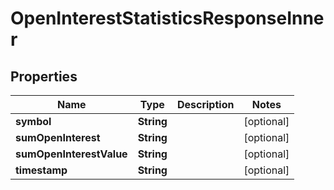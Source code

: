

# OpenInterestStatisticsResponseInner


## Properties

| Name | Type | Description | Notes |
|------------ | ------------- | ------------- | -------------|
|**symbol** | **String** |  |  [optional] |
|**sumOpenInterest** | **String** |  |  [optional] |
|**sumOpenInterestValue** | **String** |  |  [optional] |
|**timestamp** | **String** |  |  [optional] |




